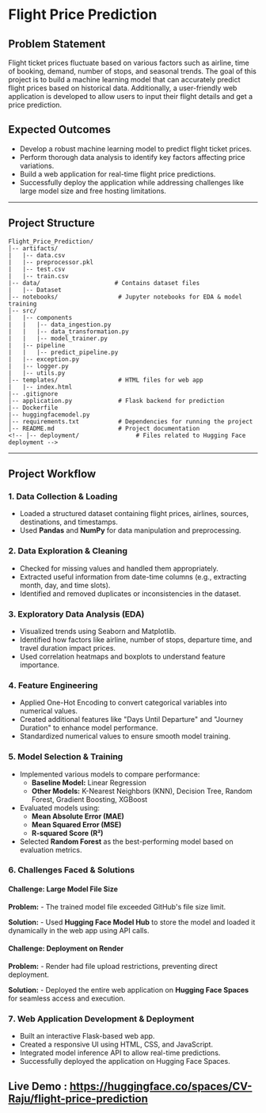 # Flight Price Prediction

##  Problem Statement

Flight ticket prices fluctuate based on various factors such as airline, time of booking, demand, number of stops, and seasonal trends. The goal of this project is to build a machine learning model that can accurately predict flight prices based on historical data. Additionally, a user-friendly web application is developed to allow users to input their flight details and get a price prediction.

##  Expected Outcomes

- Develop a robust machine learning model to predict flight ticket prices.
- Perform thorough data analysis to identify key factors affecting price variations.
- Build a web application for real-time flight price predictions.
- Successfully deploy the application while addressing challenges like large model size and free hosting limitations.

---

##  Project Structure

```
Flight_Price_Prediction/
│-- artifacts/ 
|   |-- data.csv
|   |-- preprocessor.pkl
|   |-- test.csv
|   |-- train.csv
|-- data/                     # Contains dataset files
|   |-- Dataset
│-- notebooks/                 # Jupyter notebooks for EDA & model training
│-- src/
|   |-- components
|   |   |-- data_ingestion.py   
|   |   |-- data_transformation.py   
|   |   |-- model_trainer.py   
|   |-- pipeline
|   |   |-- predict_pipeline.py  
|   |-- exception.py
|   |-- logger.py
|   |-- utils.py    
│-- templates/                 # HTML files for web app
|   |-- index.html  
|-- .gitignore               
│-- application.py             # Flask backend for prediction
|-- Dockerfile
|-- huggingfacemodel.py
│-- requirements.txt           # Dependencies for running the project
│-- README.md                  # Project documentation
<!-- │-- deployment/                # Files related to Hugging Face deployment -->
```

---


##  Project Workflow

### 1️. Data Collection & Loading

- Loaded a structured dataset containing flight prices, airlines, sources, destinations, and timestamps.
- Used **Pandas** and **NumPy** for data manipulation and preprocessing.

### 2. Data Exploration & Cleaning

- Checked for missing values and handled them appropriately.
- Extracted useful information from date-time columns (e.g., extracting month, day, and time slots).
- Identified and removed duplicates or inconsistencies in the dataset.

### 3. Exploratory Data Analysis (EDA)

- Visualized trends using Seaborn and Matplotlib.
- Identified how factors like airline, number of stops, departure time, and travel duration impact prices.
- Used correlation heatmaps and boxplots to understand feature importance.

### 4️. Feature Engineering 

- Applied One-Hot Encoding to convert categorical variables into numerical values.
- Created additional features like "Days Until Departure" and "Journey Duration" to enhance model performance.
- Standardized numerical values to ensure smooth model training.

### 5. Model Selection & Training

- Implemented various models to compare performance:
  - **Baseline Model:** Linear Regression
  - **Other Models:** K-Nearest Neighbors (KNN), Decision Tree, Random Forest, Gradient Boosting, XGBoost
- Evaluated models using:
  - **Mean Absolute Error (MAE)**
  - **Mean Squared Error (MSE)**
  - **R-squared Score (R²)**
- Selected **Random Forest** as the best-performing model based on evaluation metrics.

### 6. Challenges Faced & Solutions

#### Challenge: Large Model File Size

**Problem:**
    - The trained model file exceeded GitHub's file size limit.

**Solution:**
    - Used **Hugging Face Model Hub** to store the model and loaded it dynamically in the web app using API calls.

#### Challenge: Deployment on Render

**Problem:**
    - Render had file upload restrictions, preventing direct deployment.

**Solution:**
    - Deployed the entire web application on **Hugging Face Spaces** for seamless access and execution.

### 7️. Web Application Development & Deployment

- Built an interactive Flask-based web app.
- Created a responsive UI using HTML, CSS, and JavaScript.
- Integrated model inference API to allow real-time predictions.
- Successfully deployed the application on Hugging Face Spaces.

Live Demo : https://huggingface.co/spaces/CV-Raju/flight-price-prediction
---
